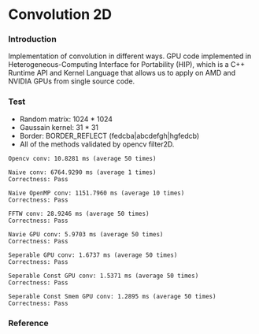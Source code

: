 # Convolution 2D

### Introduction
Implementation of convolution in different ways. GPU code implemented in Heterogeneous-Computing Interface for Portability (HIP), which is a C++ Runtime API and Kernel Language that allows us to apply on AMD and NVIDIA GPUs from single source code. 


### Test   
* Random matrix: 1024 * 1024
* Gaussain kernel: 31 * 31
* Border: BORDER_REFLECT (fedcba|abcdefgh|hgfedcb)
* All of the methods validated by opencv filter2D.   
```
Opencv conv: 10.8281 ms (average 50 times)

Naive conv: 6764.9290 ms (average 1 times)
Correctness: Pass

Naive OpenMP conv: 1151.7960 ms (average 10 times)
Correctness: Pass

FFTW conv: 28.9246 ms (average 50 times)
Correctness: Pass

Navie GPU conv: 5.9703 ms (average 50 times)
Correctness: Pass

Seperable GPU conv: 1.6737 ms (average 50 times)
Correctness: Pass

Seperable Const GPU conv: 1.5371 ms (average 50 times)
Correctness: Pass

Seperable Const Smem GPU conv: 1.2895 ms (average 50 times)
Correctness: Pass
```

### Reference
